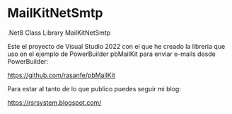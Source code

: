 # MailKitNetSmtp

.Net8 Class Library MailKitNetSmtp

Este el proyecto de Visual Studio 2022 con el que he creado la libreria que uso en el ejemplo de PowerBuilder pbMailKit para enviar e-mails desde PowerBuilder:

https://github.com/rasanfe/pbMailKit

Para estar al tanto de lo que publico puedes seguir mi blog:

https://rsrsystem.blogspot.com/

